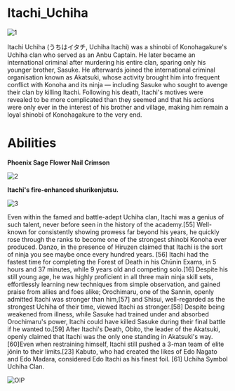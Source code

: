 # Itachi_Uchiha
![1](https://github.com/omkar7075/Itachi_Uchiha/assets/91741647/26f307d2-30d8-4f04-9f84-47a5851a414f)


Itachi Uchiha (うちはイタチ, Uchiha Itachi) was a shinobi of Konohagakure's Uchiha clan who served as an Anbu Captain. He later became an international criminal after murdering his entire clan, sparing only his younger brother, Sasuke. He afterwards joined the international criminal organisation known as Akatsuki, whose activity brought him into frequent conflict with Konoha and its ninja — including Sasuke who sought to avenge their clan by killing Itachi. Following his death, Itachi's motives were revealed to be more complicated than they seemed and that his actions were only ever in the interest of his brother and village, making him remain a loyal shinobi of Konohagakure to the very end.


# Abilities

**Phoenix Sage Flower Nail Crimson**

![2](https://github.com/omkar7075/Itachi_Uchiha/assets/91741647/28a52cf4-2faa-4ae1-b86a-b620f37a4f26)

**Itachi's fire-enhanced shurikenjutsu.**

![3](https://github.com/omkar7075/Itachi_Uchiha/assets/91741647/196e1592-c7d8-44f9-bab6-2b7e6716e087)


Even within the famed and battle-adept Uchiha clan, Itachi was a genius of such talent, never before seen in the history of the academy.[55] Well-known for consistently showing prowess far beyond his years, he quickly rose through the ranks to become one of the strongest shinobi Konoha ever produced. Danzo, in the presence of Hiruzen claimed that Itachi is the sort of ninja you see maybe once every hundred years. [56] Itachi had the fastest time for completing the Forest of Death in his Chūnin Exams, in 5 hours and 37 minutes, while 9 years old and competing solo.[16] Despite his still young age, he was highly proficient in all three main ninja skill sets, effortlessly learning new techniques from simple observation, and gained praise from allies and foes alike; Orochimaru, one of the Sannin, openly admitted Itachi was stronger than him,[57] and Shisui, well-regarded as the strongest Uchiha of their time, viewed Itachi as stronger.[58] Despite being weakened from illness, while Sasuke had trained under and absorbed Orochimaru's power, Itachi could have killed Sasuke during their final battle if he wanted to.[59] After Itachi's Death, Obito, the leader of the Akatsuki, openly claimed that Itachi was the only one standing in Akatsuki's way. [60]Even when restraining himself, Itachi still pushed a 3-man team of elite jōnin to their limits.[23] Kabuto, who had created the likes of Edo Nagato and Edo Madara, considered Edo Itachi as his finest foil. [61]
Uchiha Symbol Uchiha Clan.

![OIP](https://github.com/omkar7075/Itachi_Uchiha/assets/91741647/8e32e8da-0c56-4fbb-ad86-dbd1d747b90b)
